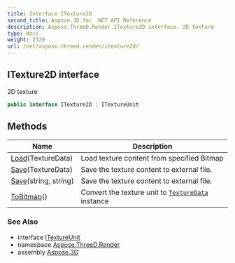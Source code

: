 ```yaml
---
title: Interface ITexture2D
second_title: Aspose.3D for .NET API Reference
description: Aspose.ThreeD.Render.ITexture2D interface. 2D texture
type: docs
weight: 2120
url: /net/aspose.threed.render/itexture2d/
---
```

## ITexture2D interface

2D texture

```csharp
public interface ITexture2D : ITextureUnit
```

## Methods

| Name | Description |
| --- | --- |
| [Load](../../aspose.threed.render/itexture2d/load/)(TextureData) | Load texture content from specified Bitmap |
| [Save](../../aspose.threed.render/itexture2d/save/#save)(TextureData) | Save the texture content to external file. |
| [Save](../../aspose.threed.render/itexture2d/save/#save_1)(string, string) | Save the texture content to external file. |
| [ToBitmap](../../aspose.threed.render/itexture2d/tobitmap/)() | Convert the texture unit to [`TextureData`](../texturedata/) instance |

### See Also

* interface [ITextureUnit](../itextureunit/)
* namespace [Aspose.ThreeD.Render](../../aspose.threed.render/)
* assembly [Aspose.3D](../../)


